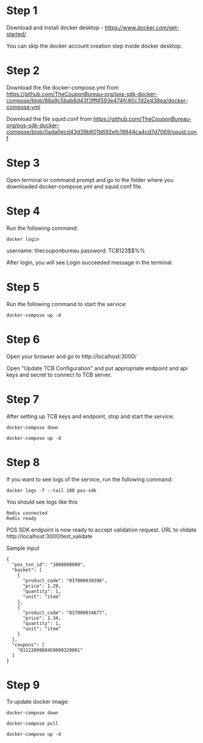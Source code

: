 # Step 1
Download and install docker desktop - https://www.docker.com/get-started/

You can skip the docker account creation step inside docker desktop.

# Step 2
Download the file docker-compose.yml from https://github.com/TheCouponBureau-org/pos-sdk-docker-compose/blob/86a9c5bab8d43f3fff4593e474fc60c7d2e438ea/docker-compose.yml

Download the file squid.conf from https://github.com/TheCouponBureau-org/pos-sdk-docker-compose/blob/0ada0ecd43d39b601b692efc19944ca4cd7d7069/squid.conf

# Step 3
Open terminal or command prompt and go to the folder where you downloaded docker-compose.yml and squid.conf file.

# Step 4
Run the following command:

```
docker login
```
username: thecouponbureau
password: TCB123$$%%

After login, you will see Login succeeded message in the terminal.

# Step 5
Run the following command to start the service:

```
docker-compose up -d
```

# Step 6
Open your browser and go to http://localhost:3000/

Open "Update TCB Configuration" and put appropriate endpoint and api keys and secret to connect to TCB server.

# Step 7
After setting up TCB keys and endpoint, stop and start the service:

```
docker-compose down
```

```
docker-compose up -d
```

# Step 8
If you want to see logs of the service, run the following command:

```
docker logs -f --tail 100 pos-sdk
```

You should see logs like this

```
Redis connected
Redis ready
```

POS SDK endpoint is now ready to accept validation request. URL to vlidate http://localhost:3000/test_validate

Sample input

```
{
  "pos_txn_id": "1000000000",
  "basket": [
    {
      "product_code": "037000930396",
      "price": 1.29,
      "quantity": 1,
      "unit": "item"
    },
    {
      "product_code": "037000934677",
      "price": 1.34,
      "quantity": 1,
      "unit": "item"
    }
  ],
  "coupons": [
    "8112209988459000320001"
  ]
}
```

# Step 9
To update docker image:

```
docker-compose down
```

```
docker-compose pull
```

```
docker-compose up -d
```